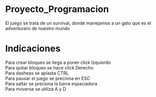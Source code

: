 # Proyecto_Programacion

El juego se trata de un survival, donde manejamos a un gato que es el adventurero de nuestro mundo <br>

# Indicaciones
Para crear bloques se llega a poner click Izquierdo<br>
Para quitar bloques se hace click Derecho<br>
Para dasheas se aplasta CTRL<br>
Para pausar el juego se preciona en ESC<br>
Para saltar se preciona la barra espaciadora<br>
Para moverse se utiliza A y D<br>
